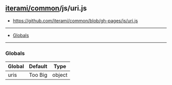 [iterami/common](https://github.com/iterami/Docs.htm/blob/gh-pages/common/README.md)/js/uri.js
----------------------------------------------------------------------------------------------

* https://github.com/iterami/common/blob/gh-pages/js/uri.js

---

* [Globals](#globals)

---

### Globals

Global | Default | Type
-------|---------|-------
uris   | Too Big | object
